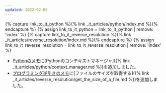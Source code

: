 ```yaml
---
updated: 2022-02-02
---
```

{% capture link_to_it_python %}{% link _it_articles/python/index.md %}{% endcapture %}
{% assign link_to_it_python = link_to_it_python | remove: 'index' %}
{% capture link_to_it_reverse_resolution %}{% link _it_articles/reverse_resolution/index.md %}{% endcapture %}
{% assign link_to_it_reverse_resolution = link_to_it_reverse_resolution | remove: 'index' %}

- [Pythonのメモ]({{link_to_it_python}})に[Pythonのコンテキストマネージャ]({% link _it_articles/python/context_manager.md %})を追加しました。
- [プログラミング逆引きのメモ]({{link_to_it_reverse_resolution}})に[ファイルのサイズを取得する]({% link _it_articles/reverse_resolution/get_the_size_of_a_file.md %})を追加しました。